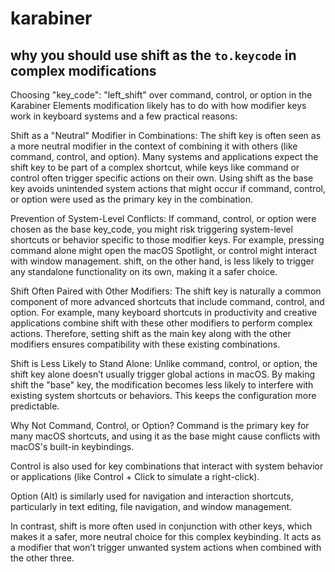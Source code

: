 # karabiner

## why you should use shift as the `to.keycode` in complex modifications

Choosing "key_code": "left_shift" over command, control, or option in the Karabiner Elements modification likely has to do with how modifier keys work in keyboard systems and a few practical reasons:

Shift as a "Neutral" Modifier in Combinations: The shift key is often seen as a more neutral modifier in the context of combining it with others (like command, control, and option). Many systems and applications expect the shift key to be
part of a complex shortcut, while keys like command or control often trigger specific actions on their own. Using shift as the base key avoids unintended system actions that might occur if command, control, or option were used as the
primary key in the combination.

Prevention of System-Level Conflicts: If command, control, or option were chosen as the base key_code, you might risk triggering system-level shortcuts or behavior specific to those modifier keys. For example, pressing command alone might
open the macOS Spotlight, or control might interact with window management. shift, on the other hand, is less likely to trigger any standalone functionality on its own, making it a safer choice.

Shift Often Paired with Other Modifiers: The shift key is naturally a common component of more advanced shortcuts that include command, control, and option. For example, many keyboard shortcuts in productivity and creative applications
combine shift with these other modifiers to perform complex actions. Therefore, setting shift as the main key along with the other modifiers ensures compatibility with these existing combinations.

Shift is Less Likely to Stand Alone: Unlike command, control, or option, the shift key alone doesn’t usually trigger global actions in macOS. By making shift the "base" key, the modification becomes less likely to interfere with existing
system shortcuts or behaviors. This keeps the configuration more predictable.

Why Not Command, Control, or Option? Command is the primary key for many macOS shortcuts, and using it as the base might cause conflicts with macOS's built-in keybindings.

Control is also used for key combinations that interact with system behavior or applications (like Control + Click to simulate a right-click).

Option (Alt) is similarly used for navigation and interaction shortcuts, particularly in text editing, file navigation, and window management.

In contrast, shift is more often used in conjunction with other keys, which makes it a safer, more neutral choice for this complex keybinding. It acts as a modifier that won’t trigger unwanted system actions when combined with the other
three.
